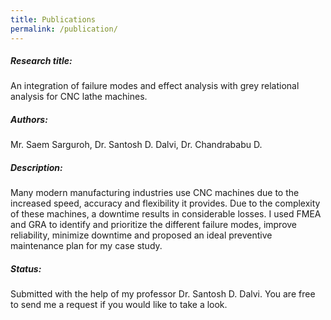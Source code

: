 ```yaml
---
title: Publications
permalink: /publication/
---
```


##### Research title:
An integration of failure modes and effect analysis with grey relational analysis for CNC lathe machines.

##### Authors:
Mr. Saem Sarguroh, Dr. Santosh D. Dalvi, Dr. Chandrababu D.

##### Description:
Many modern manufacturing industries use CNC machines due to the increased speed, accuracy and flexibility it provides. Due to the complexity of these machines, a downtime results in considerable losses. I used FMEA and GRA to identify and prioritize the different failure modes, improve reliability, minimize downtime and proposed an ideal preventive maintenance
plan for my case study.

##### Status:
Submitted with the help of my professor Dr. Santosh D. Dalvi. You are free to send me a request if you would like to take a look.
